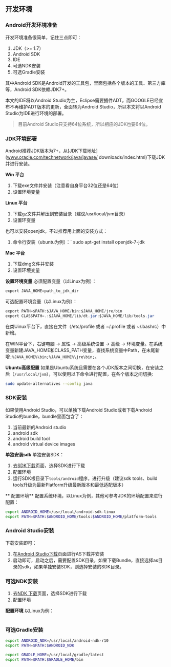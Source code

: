 ## 开发环境

### Android开发环境准备

开发环境准备很简单，记住三点即可：
1. JDK（>= 1.7）
2. Android SDK
3. IDE
4. 可选NDK安装
5. 可选Gradle安装

其中Android SDK是Android开发的工具包，里面包括各个版本的工具、第三方库等，Android SDK依赖JDK7+。

本文的IDE将以Android Studio为主，Eclipse需要插件ADT，而GOOGLE已经宣布不再维护ADT版本的更新，全面转为Android Studio，所以本文将以Android Studio为IDE进行环境的部署。

>目前Android Studio只支持64位系统，所以相应的JDK也要64位。

### JDK环境部署
Android推荐JDK版本为7+，从[JDK下载地址](www.oracle.com/technetwork/java/javase/ downloads/index.html)下载JDK并进行安装。

**Win 平台**

1. 下载exe文件并安装（注意看自身平台32位还是64位）
2. 设置环境变量


**Linux 平台**

1. 下载gz文件并解压到安装目录（建议/usr/local/jvm目录）
2. 设置环变量

也可以安装openjdk，不过推荐用上面的安装方式：
1. 命令行安装（ubuntu为例）：` sudo apt-get install openjdk-7-jdk


**Mac 平台**
1. 下载dmg文件并安装
2. 设置环境变量

**设置环境变量**
必须配置变量（以Linux为例）：
``` java
export JAVA_HOME=path_to_jdk_dir
```
可选配置环境变量（以Linux为例）：
``` java
export PATH=$PATH:$JAVA_HOME/bin:$JAVA_HOME/jre/bin
export CLASSPATH=.:$JAVA_HOME/lib/dt.jar:$JAVA_HOME/lib/tools.jar
```
在类Uinux平台下，直接在文件（/etc/profile 或者 ~/.profile 或者 ~/.bashrc）中新增。

在WIN平台下，右键电脑 -> 属性 -> 高级系统设置 -> 高级 -> 环境变量。在系统变量新建JAVA_HOME和CLASS_PATH变量，查找系统变量中Path，在末尾新增`;%JAVA_HOME%\bin;%JAVA_HOME%\jre\bin;`。

**Ubuntu高级配置**
如果是Ubuntu系统且需要在各个JDK版本之间切换，在安装之后（`/usr/local/jvm`），可以使用以下命令进行配置，在各个版本之间切换:
``` bash
sudo update-alternatives --config java
```

### SDK安装
如果使用Android Studio，可以单独下载Android Studio或者下载Android Studio的bundle，bundle里面包含了：
1. 当前最新的Android studio
2. android sdk
3. android build tool
4. android virtual device images

**单独安装sdk**
单独安装SDK：
1. 去[SDK下载](http://developer.android.com/sdk)页面，选择SDK进行下载
2. 配置环境
3. 运行SDK根目录下`tools/android`程序，进行升级（建议sdk tools、build tools升级为最新Platform升级最新版本和最低适配版本）

** 配置环境**
配置系统环境，以Linux为例，其他可参考JDK的环境配置来进行配置：
``` bash
export ANDROID_HOME=/usr/local/android-sdk-linux
export PATH=$PATH:$ANDROID_HOME/tools:$ANDROID_HOME/platform-tools
```

### Android Studio安装
下载安装即可：
1. 在[Android Studio下载](http://developer.android.com/sdk/installing/studio.html)页面进行AS下载并安装
2. 启动即可，启动之后，需要配置SDK目录，如果下载Bundle，直接选择as目录的sdk，如果单独安装SDK，则选择安装的SDK目录。


### 可选NDK安装
1. 去[NDK 下载](http://developer.android.com/ndk)页面，选择SDK进行下载
2. 配置环境

**配置环境**
以Linux为例：
``` bash

```

### 可选Gradle安装


``` bash
export ANDROID_NDK=/usr/local/android-ndk-r10
export PATH=$PATH:$ANDROID_NDK

export GRADLE_HOME=/usr/local/gradle/latest
export PATH=$PATH:$GRADLE_HOME/bin
```